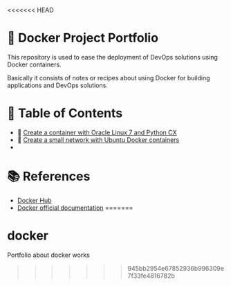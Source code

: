 <<<<<<< HEAD
# :notebook: Docker Project Portfolio
This repository is used to ease the deployment of DevOps solutions using Docker containers.

Basically it consists of notes or recipes about using Docker for building applications and DevOps solutions.

# :bookmark_tabs: Table of Contents
- :link: [Create a container with Oracle Linux 7 and Python CX](app/ol7/README.md)
- :link: [Create a small network with Ubuntu Docker containers](app/ubuntu/README.md)
- 
# :books: References
- [Docker Hub](https://hub.docker.com)
- [Docker official documentation](https://docs.docker.com/)
=======
# docker
Portfolio about docker works
>>>>>>> 945bb2954e67852936b996309e7f33fe4816782b
